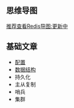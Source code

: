  ## 思维导图
 [推荐查看Redis导图:更新中](https://gitee.com/mouxf/mouxf/tree/master/doc/mind_mapping/redis.png)
 
 ## 基础文章
* [配置](./doc/md/redis/config_detail.md)
* [数据结构](./doc/md/redis/data_basic.md)
* 持久化
* 主从复制
* 哨兵
* 集群